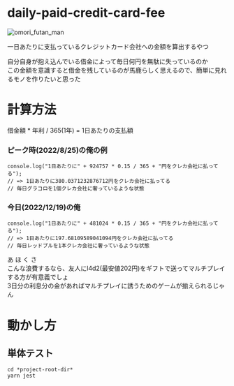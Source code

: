 # daily-paid-credit-card-fee
![omori_futan_man](https://user-images.githubusercontent.com/26818923/208406392-93e82352-fb06-44a5-85b3-d922ef8ea8db.png)


一日あたりに支払っているクレジットカード会社への金額を算出するやつ  

自分自身が抱え込んでいる借金によって毎日何円を無駄に失っているのか  
この金額を意識すると借金を残しているのが馬鹿らしく思えるので、簡単に見れるモノを作りたいと思った

# 計算方法
借金額 * 年利 / 365(1年) = 1日あたりの支払額

### ピーク時(2022/8/25)の俺の例
```
console.log("1日あたりに" + 924757 * 0.15 / 365 + "円をクレカ会社に払ってる");
// => 1日あたりに380.0371232876712円をクレカ会社に払ってる
// 毎日グラコロを1個クレカ会社に奢っているような状態
```

### 今日(2022/12/19)の俺
```
console.log("1日あたりに" + 481024 * 0.15 / 365 + "円をクレカ会社に払ってる");
// => 1日あたりに197.68109589041094円をクレカ会社に払ってる
// 毎日レッドブルを1本クレカ会社に奢っているような状態
```

あ ほ く さ  
こんな浪費するなら、友人にl4d2(最安値202円)をギフトで送ってマルチプレイする方が有意義でしょ  
3日分の利息分の金があればマルチプレイに誘うためのゲームが揃えられるじゃん  

# 動かし方

## 単体テスト
```
cd *project-root-dir*
yarn jest
```
